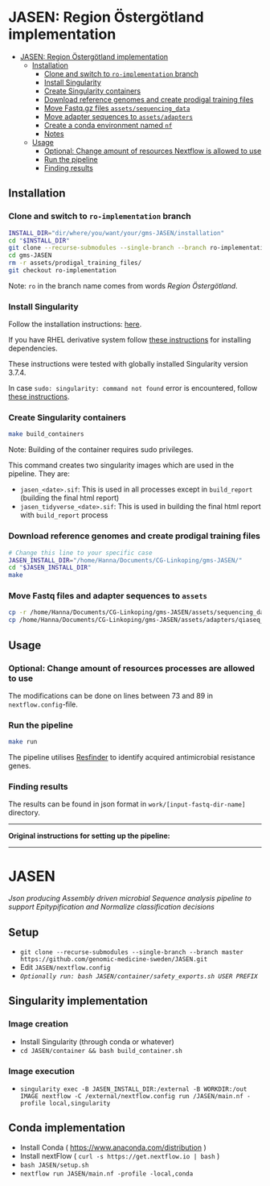 # JASEN: Region Östergötland implementation

<!-- TOC -->

- [JASEN: Region Östergötland implementation](#jasen-region-östergötland-implementation)
  - [Installation](#installation)
    - [Clone and switch to `ro-implementation` branch](#clone-and-switch-to-ro-implementation-branch)
    - [Install Singularity](#install-singularity)
    - [Create Singularity containers](#create-singularity-containers)
    - [Download reference genomes and create prodigal training files](#download-reference-genomes-and-create-prodigal-training-files)
    - [Move Fastq.gz files `assets/sequencing_data`](#move-fastqgz-files-assetssequencing_data)
    - [Move adapter sequences to `assets/adapters`](#move-adapter-sequences-to-assetsadapters)
    - [Create a conda environment named `nf`](#create-a-conda-environment-named-nf)
    - [Notes](#notes)
  - [Usage](#usage)
    - [Optional: Change amount of resources Nextflow is allowed to use](#optional-change-amount-of-resources-nextflow-is-allowed-to-use)
    - [Run the pipeline](#run-the-pipeline)
    - [Finding results](#finding-results)

<!-- /TOC -->

## Installation

### Clone and switch to `ro-implementation` branch

```bash
INSTALL_DIR="dir/where/you/want/your/gms-JASEN/installation"
cd "$INSTALL_DIR"
git clone --recurse-submodules --single-branch --branch ro-implementation https://github.com/Genomic-Medicine-Linkoping/JASEN.git
cd gms-JASEN
rm -r assets/prodigal_training_files/
git checkout ro-implementation
```

Note: `ro` in the branch name comes from words *Region Östergötland*.

### Install Singularity

Follow the installation instructions: [here](https://sylabs.io/guides/3.8/user-guide/quick_start.html 'Quick installation steps').

If you have RHEL derivative system follow [these instructions](https://sylabs.io/guides/3.0/user-guide/installation.html#install-dependencies 'Installing dependencies with yum/rpm') for installing dependencies.

These instructions were tested with globally installed Singularity version 3.7.4.

In case `sudo: singularity: command not found` error is encountered, follow [these instructions](https://sylabs.io/guides/2.5/user-guide/troubleshooting.html#error-running-singularity-with-sudo 'Error running singularity with sudo').

### Create Singularity containers

```bash
make build_containers
```

Note: Building of the container requires sudo privileges.

This command creates two singularity images which are used in the pipeline. They are:

- `jasen_<date>.sif`: This is used in all processes except in `build_report` (building the final html report)
- `jasen_tidyverse_<date>.sif`: This is used in building the final html report with `build_report` process

### Download reference genomes and create prodigal training files

```bash
# Change this line to your specific case
JASEN_INSTALL_DIR="/home/Hanna/Documents/CG-Linkoping/gms-JASEN/"
cd "$JASEN_INSTALL_DIR"
make
```

### Move Fastq files and adapter sequences to `assets`

```bash
cp -r /home/Hanna/Documents/CG-Linkoping/gms-JASEN/assets/sequencing_data/Escherichia_coli_p1 /home/Hanna/Documents/gms-JASEN/assets/sequencing_data/
cp /home/Hanna/Documents/CG-Linkoping/gms-JASEN/assets/adapters/qiaseq_adapters.fa  /home/Hanna/Documents/gms-JASEN/assets/adapters/
```

## Usage

### Optional: Change amount of resources processes are allowed to use

The modifications can be done on lines between 73 and 89 in `nextflow.config`-file.

### Run the pipeline

```bash
make run
```

The pipeline utilises [Resfinder](https://pubmed.ncbi.nlm.nih.gov/22782487/ 'DOI: 10.1093/jac/dks261') to identify acquired antimicrobial resistance genes.


### Finding results

The results can be found in json format in `work/[input-fastq-dir-name]` directory. 

---

**Original instructions for setting up the pipeline:**

---

# JASEN <!-- omit in toc -->
_Json producing Assembly driven microbial Sequence analysis pipeline to support Epitypification and Normalize classification decisions_

## Setup <!-- omit in toc -->
* `git clone --recurse-submodules --single-branch --branch master  https://github.com/genomic-medicine-sweden/JASEN.git`
* Edit `JASEN/nextflow.config`
* _`Optionally run: bash JASEN/container/safety_exports.sh USER PREFIX`_


## Singularity implementation <!-- omit in toc -->
### Image creation <!-- omit in toc -->
* Install Singularity (through conda or whatever)
* `cd JASEN/container && bash build_container.sh`

### Image execution <!-- omit in toc -->
* `singularity exec -B JASEN_INSTALL_DIR:/external -B WORKDIR:/out IMAGE nextflow -C /external/nextflow.config run /JASEN/main.nf -profile local,singularity`


## Conda implementation <!-- omit in toc -->
* Install Conda ( https://www.anaconda.com/distribution )
* Install nextFlow ( `curl -s https://get.nextflow.io | bash` )
* `bash JASEN/setup.sh`
* `nextflow run JASEN/main.nf -profile -local,conda`
